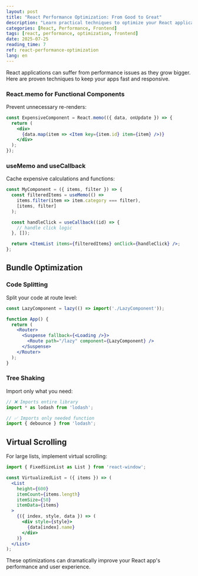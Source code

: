 ```yaml
---
layout: post
title: "React Performance Optimization: From Good to Great"
description: "Learn practical techniques to optimize your React applications, from component optimization to bundle splitting strategies"
categories: [React, Performance, Frontend]
tags: [react, performance, optimization, frontend]
date: 2025-07-25
reading_time: 7
ref: react-performance-optimization
lang: en
---
```


React applications can suffer from performance issues as they grow bigger. Here are proven techniques to keep your apps fast and responsive.



### React.memo for Functional Components
Prevent unnecessary re-renders:

```jsx
const ExpensiveComponent = React.memo(({ data, onUpdate }) => {
  return (
    <div>
      {data.map(item => <Item key={item.id} item={item} />)}
    </div>
  );
});
```

### useMemo and useCallback
Cache expensive calculations and functions:

```jsx
const MyComponent = ({ items, filter }) => {
  const filteredItems = useMemo(() => 
    items.filter(item => item.category === filter),
    [items, filter]
  );

  const handleClick = useCallback((id) => {
    // handle click logic
  }, []);

  return <ItemList items={filteredItems} onClick={handleClick} />;
};
```

## Bundle Optimization

### Code Splitting
Split your code at route level:

```jsx
const LazyComponent = lazy(() => import('./LazyComponent'));

function App() {
  return (
    <Router>
      <Suspense fallback={<Loading />}>
        <Route path="/lazy" component={LazyComponent} />
      </Suspense>
    </Router>
  );
}
```

### Tree Shaking
Import only what you need:

```jsx
// ❌ Imports entire library
import * as lodash from 'lodash';

// ✅ Imports only needed function
import { debounce } from 'lodash';
```

## Virtual Scrolling

For large lists, implement virtual scrolling:

```jsx
import { FixedSizeList as List } from 'react-window';

const VirtualizedList = ({ items }) => (
  <List
    height={600}
    itemCount={items.length}
    itemSize={50}
    itemData={items}
  >
    {({ index, style, data }) => (
      <div style={style}>
        {data[index].name}
      </div>
    )}
  </List>
);
```

These optimizations can dramatically improve your React app's performance and user experience.
